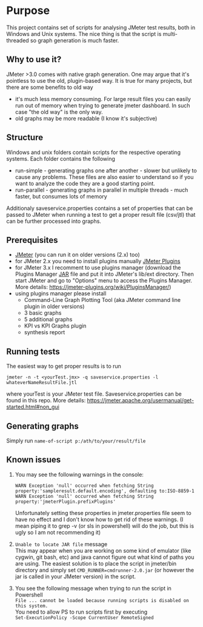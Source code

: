 Purpose
=======
This project contains set of scripts for analysing JMeter test results, both in Windows and Unix systems. The nice thing is that the script is multi-threaded so graph generation is much faster.

Why to use it?
-------------
JMeter >3.0 comes with native graph generation. One may argue that it's pointless to use the old, plugin-based way. It is true for many projects, but there are some benefits to old way
* it's much less memory consuming. For large result files you can easily run out of memory when trying to generate jmeter dashboard. In such case "the old way" is the only way.
* old graphs may be more readable (I know it's subjective)

Structure
---------
Windows and unix folders contain scripts for the respective operating systems. Each folder contains the following
* run-simple - generating graphs one after another - slower but unlikely to cause any problems. These files are also easier to understand so if you want to analyze the code they are a good starting point.
* run-parallel - generating graphs in parallel in multiple threads - much faster, but consumes lots of memory   

Additionaly saveservice.properties contains a set of properties that can be passed to JMeter when running a test to get a proper result file (csv/jtl) that can be further processed into graphs.


Prerequisites
-------------
* [JMeter](https://jmeter.apache.org/download_jmeter.cgi) (you can run it on older versions (2.x) too)
* for JMeter 2.x you need to install plugins manually [JMeter Plugins](http://jmeter-plugins.org)
* for JMeter 3.x I recomment to use plugins manager (download the Plugins Manager [JAR](https://jmeter-plugins.org/get/) file and put it into JMeter's lib/ext directory. Then start JMeter and go to "Options" menu to access the Plugins Manager. More details: https://jmeter-plugins.org/wiki/PluginsManager/)
* using plugins manager please install
  * Command-Line Graph Plotting Tool (aka JMeter command line plugin in older versions)
  * 3 basic graphs
  * 5 additional graphs
  * KPI vs KPI Graphs plugin
  * synthesis report

Running tests
-------------
The easiest way to get proper results is to run
```
jmeter -n -t <yourTest.jmx> -q saveservice.properties -l whateverNameResultFile.jtl
```
where yourTest is your JMeter test file. Saveservice.properties can be found in this repo.
More details: https://jmeter.apache.org/usermanual/get-started.html#non_gui

Generating graphs
-------------
Simply run `name-of-script p:/ath/to/your/result/file`

Known issues
---------------
1. You may see the following warnings in the console:

    ```
    WARN Exception 'null' occurred when fetching String property:'sampleresult.default.encoding', defaulting to:ISO-8859-1
    WARN Exception 'null' occurred when fetching String property:'jmeterPlugin.prefixPlugins'
    ```
    Unfortunately setting these properties in jmeter.properties file seem to have no effect and I don't know how to get rid of these warnings. (I mean piping it to grep -v (or sls in powershell) will do the job, but this is ugly so I am not recommending it)   

2. `Unable to locate JAR file` message   
This may appear when you are working on some kind of emulator (like cygwin, git bash, etc) and java cannot figure out what kind of paths you are using. The easiest solution is to place the script in jmeter/bin directory and simply set `CMD_RUNNER=cmdrunner-2.0.jar` (or however the jar is called in your JMeter version) in the script.   

3. You see the following message when trying to run the script in Powershell   
`File ... cannot be loaded because running scripts is disabled on this system.`   
You need to allow PS to run scripts first by executing   
`Set-ExecutionPolicy -Scope CurrentUser RemoteSigned`
